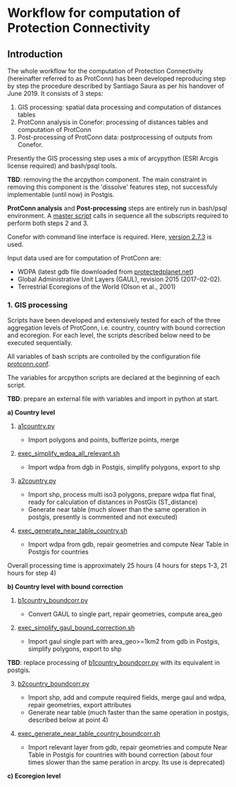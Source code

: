 # Workflow for computation of Protection Connectivity

## Introduction

The whole workflow for the computation of Protection Connectivity (hereinafter referred to as ProtConn) has been developed reproducing step by step the procedure described by Santiago Saura as per his handover of June 2019. It consists of 3 steps:

1. GIS processing: spatial data processing and computation of distances tables
2. ProtConn analysis in Conefor: processing of distances tables and computation of ProtConn
3. Post-processing of ProtConn data: postprocessing of outputs from Conefor.

Presently the GIS processing step uses a mix of arcypython (ESRI Arcgis license required) and bash/psql tools.

**TBD**: removing the the arcpython component. The main constraint in removing this component is the 'dissolve' features step, not successfuly implementable (until now) in Postgis.

**ProtConn analysis** and **Post-processing** steps are entirely run in bash/psql environment. A [master script](conefor/exec_full_conefor_master.sh) calls in sequence all the subscripts required to perform both steps 2 and 3.

Conefor with command line interface is required. Here, [version 2.7.3](http://www.conefor.org/files/usuarios/Conefor_command_line.zip) is used.

Input data used are for computation of ProtConn are:

  - WDPA (latest gdb file downloaded from [protectedplanet.net](https://www.protectedplanet.n))
  - Global Administrative Unit Layers (GAUL), revision 2015 (2017-02-02).
  - Terrestrial Ecoregions of the World (Olson et al., 2001)
  

### 1. GIS processing

Scripts have been developed and extensively tested for each of the three aggregation levels of ProtConn, i.e. country, country with bound correction and ecoregion.
For each level, the scripts described below need to be executed sequentially.

All variables of bash scripts are controlled by the configuration file [protconn.conf](protconn.conf).

The variables for arcpython scripts are declared at the beginning of each script.

**TBD**: prepare an external file with variables and import in python at start.



**a) Country level**

1. [a1country.py](gis_proc/arcpy/a1country.py)
   - Import polygons and points, bufferize points, merge
  
2. [exec_simplify_wdpa_all_relevant.sh](gis_proc/exec_simplify_wdpa_all_relevant.sh)
   - Import wdpa from dgb in Postgis, simplify polygons, export to shp
  
3. [a2country.py](gis_proc/arcpy/a2country.py)
   - Import shp, process multi iso3 polygons, prepare wdpa flat final, ready for calculation of distances in PostGis (ST_distance)
   - Generate near table (much slower than the same operation in postgis, presently is commented and not executed)
  
4. [exec_generate_near_table_country.sh](gis_proc/exec_generate_near_table_country.sh)
   - Import wdpa from gdb, repair geometries and compute Near Table in Postgis for countries

Overall processing time is approximately 25 hours (4 hours for steps 1-3, 21 hours for step 4)



**b) Country level with bound correction**

1. [b1country_boundcorr.py](gis_proc/arcpy/b1country_boundcorr.py)
   - Convert GAUL to single part, repair geometries, compute area_geo
   
2. [exec_simplify_gaul_bound_correction.sh](gis_proc/exec_simplify_gaul_bound_correction.sh)
   - Import gaul single part with area_geo>=1km2 from gdb in Postgis, simplify polygons, export to shp
   

**TBD**: replace processing of [b1country_boundcorr.py](gis_proc/arcpy/b1country_boundcorr.py) with its equivalent in postgis.

3. [b2country_boundcorr.py](gis_proc/arcpy/b2country_boundcorr.py)
   - Import shp, add and compute required fields, merge gaul and wdpa, repair geometries, export attributes
   - Generate near table (much faster than the same operation in postgis, described below at point 4)

4. [exec_generate_near_table_country_boundcorr.sh](gis_proc/exec_generate_near_table_country_boundcorr.sh)
   - Import relevant layer from gdb, repair geometries and compute Near Table in Postgis for countries with bound correction (about four times slower than the same peration in arcpy. Its use is deprecated)
   
**c) Ecoregion level**
  
  

